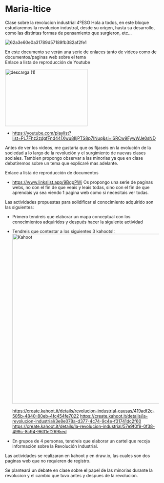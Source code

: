 # Maria-Itice
Clase sobre la revolucion industrial 4ºESO
Hola a todos, en este bloque estudiaremos la revolucion industral, desde su origen, hasta su desarrollo, como las distintas formas de pensamiento que surgieron, etc...

![62a3e60e0a31789d57189fb382af2fe1](https://github.com/user-attachments/assets/edf3ef40-344b-4d17-9f7b-fceae2fe9ffc)


En este documento se verán una serie de enlaces tanto de videos como de documentos/paginas web sobre el tema  
  Enlace a lista de reproducción de Youtube
  
  <img width="270" height="187" alt="descarga (1)" src="https://github.com/user-attachments/assets/e889a821-7d3e-46e1-b1fa-6e6db46adf26" />
   
   - https://youtube.com/playlist?list=PL7Fhz2zdgfFnd441Xwu8IIjPTS8p7INuq&si=lSRCw9FywWJe0sND
 
  Antes de ver los videos, me gustaria que os fijaseis en la evolución de la sociedad a lo largo de la revolución y el surgimiento de nuevas clases sociales. 
  Tambien    propongo observar a las minorias ya que en clase debatiremos sobre un tema que explicaré mas adelante.
   
   Enlace a lista de reproducción de documentos
   - https://www.linkslist.app/9BgpPWj
   Os propongo una serie de paginas webs, no con el fin de que veais y leais todas, sino con el fin de que aprendais ya sea viendo 1 pagina web como si necesitais ver    todas.

Las actividades propuestas para solidificar el conocimiento adquirido son las siguientes:
  - Primero tendreis que elaborar un mapa conceptual con los conocimientos adquiridos y después hacer la siguiente actividad
 
  - Tendreis que contestar a los siguientes 3 kahoots!:
    <img width="1000" height="557" alt="Kahoot" src="https://github.com/user-attachments/assets/16ddab77-6d8a-41cd-b7b2-a3746d37e5ad" />


      https://create.kahoot.it/details/revolucion-industrial-causas/419adf2c-505b-4840-80eb-4fc454fe7022
      https://create.kahoot.it/details/la-revolucion-industrial/3e8e078a-d377-4c74-9c4e-f31741dc2f60
      https://create.kahoot.it/details/la-revolucion-industrial/57e9f0f9-0f38-499c-8c94-9631ef2695ed

  - En grupos de 4 personas, tendreis que elaborar un cartel que recoja información sobre la Revolución Industrial.

Las actividades se realizaran en kahoot y en draw.io, las cuales son dos paginas web que no requieren de registro.

Se planteará un debate en clase sobre el papel de las minorias durante la revolucion y el cambio que tuvo antes y despues de la revolucion. 


